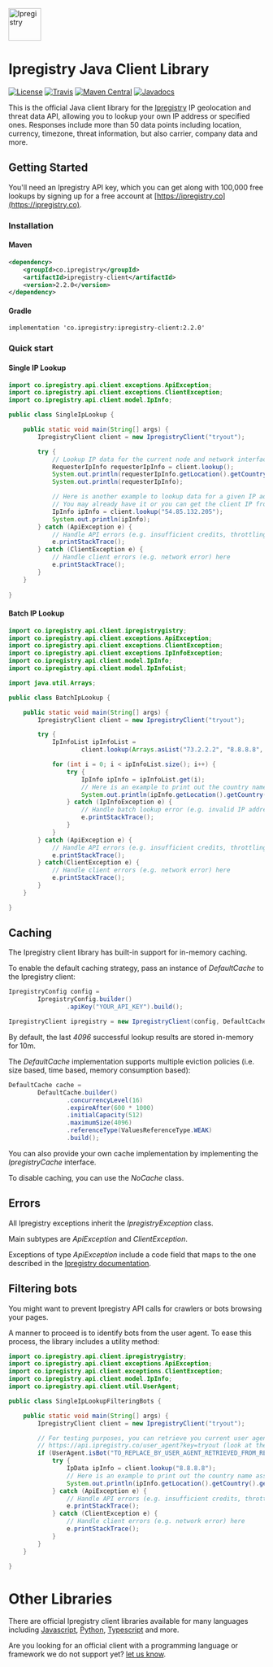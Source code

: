[<img src="https://ipregistry.co/assets/icons/icon-72x72.png" alt="Ipregistry" width="64"/>](https://ipregistry.co/) 
# Ipregistry Java Client Library

[![License](http://img.shields.io/:license-apache-blue.svg)](LICENSE)
[![Travis](https://travis-ci.com/ipregistry/ipregistry-java.svg?branch=master&style=flat-square)](https://travis-ci.com/ipregistry/ipregistry-java)
[![Maven Central](https://img.shields.io/maven-central/v/co.ipregistry/ipregistry-client.svg)](https://search.maven.org/search?q=g:co.ipregistry%20AND%20a:ipregistry-client)
[![Javadocs](https://www.javadoc.io/badge/co.ipregistry/ipregistry-client.svg)](https://www.javadoc.io/doc/co.ipregistry/ipregistry-client)


This is the official Java client library for the [Ipregistry](https://ipregistry.co) IP geolocation and threat data API, 
allowing you to lookup your own IP address or specified ones. Responses include more than 50 data points including 
location, currency, timezone, threat information, but also carrier, company data and more.

## Getting Started

You'll need an Ipregistry API key, which you can get along with 100,000 free lookups by signing up for a free account at [https://ipregistry.co](https://ipregistry.co).

### Installation

#### Maven

```xml
<dependency>
    <groupId>co.ipregistry</groupId>
    <artifactId>ipregistry-client</artifactId>
    <version>2.2.0</version>
</dependency>
```

#### Gradle

```
implementation 'co.ipregistry:ipregistry-client:2.2.0'
```

### Quick start

#### Single IP Lookup

```java
import co.ipregistry.api.client.exceptions.ApiException;
import co.ipregistry.api.client.exceptions.ClientException;
import co.ipregistry.api.client.model.IpInfo;

public class SingleIpLookup {

    public static void main(String[] args) {
        IpregistryClient client = new IpregistryClient("tryout");

        try {
            // Lookup IP data for the current node and network interface used to execute this code
            RequesterIpInfo requesterIpInfo = client.lookup();
            System.out.println(requesterIpInfo.getLocation().getCountry().getName());
            System.out.println(requesterIpInfo);

            // Here is another example to lookup data for a given IP address
            // You may already have it or you can get the client IP from a request header
            IpInfo ipInfo = client.lookup("54.85.132.205");
            System.out.println(ipInfo);
        } catch (ApiException e) {
            // Handle API errors (e.g. insufficient credits, throttling) here
            e.printStackTrace();
        } catch (ClientException e) {
            // Handle client errors (e.g. network error) here
            e.printStackTrace();
        }
    }
    
}
```

#### Batch IP Lookup

```java
import co.ipregistry.api.client.ipregistrygistry;
import co.ipregistry.api.client.exceptions.ApiException;
import co.ipregistry.api.client.exceptions.ClientException;
import co.ipregistry.api.client.exceptions.IpInfoException;
import co.ipregistry.api.client.model.IpInfo;
import co.ipregistry.api.client.model.IpInfoList;

import java.util.Arrays;

public class BatchIpLookup {

    public static void main(String[] args) {
        IpregistryClient client = new IpregistryClient("tryout");

        try {
            IpInfoList ipInfoList =
                    client.lookup(Arrays.asList("73.2.2.2", "8.8.8.8", "2001:67c:2e8:22::c100:68b"));

            for (int i = 0; i < ipInfoList.size(); i++) {
                try {
                    IpInfo ipInfo = ipInfoList.get(i);
                    // Here is an example to print out the country name associated with each IP address
                    System.out.println(ipInfo.getLocation().getCountry().getName());
                } catch (IpInfoException e) {
                    // Handle batch lookup error (e.g. invalid IP address) here
                    e.printStackTrace();
                }
            }
        } catch (ApiException e) {
            // Handle API errors (e.g. insufficient credits, throttling) here
            e.printStackTrace();
        } catch(ClientException e) {
            // Handle client errors (e.g. network error) here
            e.printStackTrace();
        }
    }

}
```

## Caching

The Ipregistry client library has built-in support for in-memory caching.

To enable the default caching strategy, pass an instance of _DefaultCache_ to the Ipregistry client:

```java
IpregistryConfig config =
        IpregistryConfig.builder()
                .apiKey("YOUR_API_KEY").build();

IpregistryClient ipregistry = new IpregistryClient(config, DefaultCache.builder().build());
```

By default, the last _4096_ successful lookup results are stored in-memory for 10m.

The _DefaultCache_ implementation supports multiple eviction policies (i.e. size based, time based, memory consumption based):

```java
DefaultCache cache =
        DefaultCache.builder()
                .concurrencyLevel(16)
                .expireAfter(600 * 1000)
                .initialCapacity(512)
                .maximumSize(4096)
                .referenceType(ValuesReferenceType.WEAK)
                .build();
```

You can also provide your own cache implementation by implementing the _IpregistryCache_ interface.

To disable caching, you can use the _NoCache_ class.

## Errors

All Ipregistry exceptions inherit the _IpregistryException_ class.

Main subtypes are _ApiException_ and _ClientException_.

Exceptions of type _ApiException_ include a code field that maps to the one described in the [Ipregistry documentation](https://ipregistry.co/docs/errors).

## Filtering bots

You might want to prevent Ipregistry API calls for crawlers or bots browsing your pages. 

A manner to proceed is to identify bots from the user agent. To ease this process, 
the library includes a utility method:

```java
import co.ipregistry.api.client.ipregistrygistry;
import co.ipregistry.api.client.exceptions.ApiException;
import co.ipregistry.api.client.exceptions.ClientException;
import co.ipregistry.api.client.model.IpInfo;
import co.ipregistry.api.client.util.UserAgent;

public class SingleIpLookupFilteringBots {

    public static void main(String[] args) {
        IpregistryClient client = new IpregistryClient("tryout");

        // For testing purposes, you can retrieve you current user agent from:
        // https://api.ipregistry.co/user_agent?key=tryout (look at the field named "header")
        if (UserAgent.isBot("TO_REPLACE_BY_USER_AGENT_RETRIEVED_FROM_REQUEST_HEADER")) {
            try {
                IpData ipInfo = client.lookup("8.8.8.8");
                // Here is an example to print out the country name associated with the IP address
                System.out.println(ipInfo.getLocation().getCountry().getName());
            } catch (ApiException e) {
                // Handle API errors (e.g. insufficient credits, throttling) here
                e.printStackTrace();
            } catch (ClientException e) {
                // Handle client errors (e.g. network error) here
                e.printStackTrace();
            }
        }
    }

}
```

# Other Libraries

There are official Ipregistry client libraries available for many languages including 
[Javascript](https://github.com/ipregistry/ipregistry-javascript), 
[Python](https://github.com/ipregistry/ipregistry-python), 
[Typescript](https://github.com/ipregistry/ipregistry-javascript) and more.

Are you looking for an official client with a programming language or framework we do not support yet? 
[let us know](mailto:support@ipregistry.co). 
